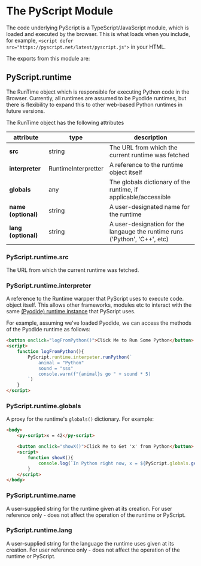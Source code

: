 # The PyScript Module

The code underlying PyScript is a TypeScript/JavaScript module, which is loaded and executed by the browser. This is what loads when you include, for example, `<script defer src="https://pyscript.net/latest/pyscript.js">` in your HTML.

The exports from this module are:

## PyScript.runtime

The RunTime object which is responsible for executing Python code in the Browser. Currently, all runtimes are assumed to be Pyodide runtimes, but there is flexibility to expand this to other web-based Python runtimes in future versions.

The RunTime object has the following attributes

| attribute           | type                | description                                                                 |
|---------------------|---------------------|-----------------------------------------------------------------------------|
| **src**             | string              | The URL from which the current runtime was fetched                          |
| **interpreter**     | RuntimeInterpretter | A reference to the runtime object itself                                    |
| **globals**         | any                 | The globals dictionary of the runtime, if applicable/accessible             |
| **name (optional)** | string              | A user-designated name for the runtime                                      |
| **lang (optional)** | string              | A user-designation for the langauge the runtime runs ('Python', 'C++', etc) |

### PyScript.runtime.src

The URL from which the current runtime was fetched.

### PyScript.runtime.interpreter

A reference to the Runtime warpper that PyScript uses to execute code. object itself. This allows other frameworks, modules etc to interact with the same [(Pyodide) runtime instance](https://pyodide.org/en/stable/usage/api/js-api.html) that PyScript uses. 

For example, assuming we've loaded Pyodide, we can access the methods of the Pyodide runtime as follows:

```html
<button onclick="logFromPython()">Click Me to Run Some Python</button>
<script>
    function logFromPython(){
        PyScript.runtime.interpeter.runPython(`
            animal = "Python"
            sound = "sss"
            console.warn(f"{animal}s go " + sound * 5)
        `)
    }
</script>
```

### PyScript.runtime.globals

A proxy for the runtime's `globals()` dictionary. For example:

```html
<body>
    <py-script>x = 42</py-script>

    <button onclick="showX()">Click Me to Get 'x' from Python</button>
    <script>
        function showX(){
            console.log(`In Python right now, x = ${PyScript.globals.get('x')}`)
        }
    </script>
</body>
```
### PyScript.runtime.name

A user-supplied string for the runtime given at its creation. For user reference only - does not affect the operation of the runtime or PyScript.

### PyScript.runtime.lang

A user-supplied string for the language the runtime uses given at its creation. For user reference only - does not affect the operation of the runtime or PyScript.
